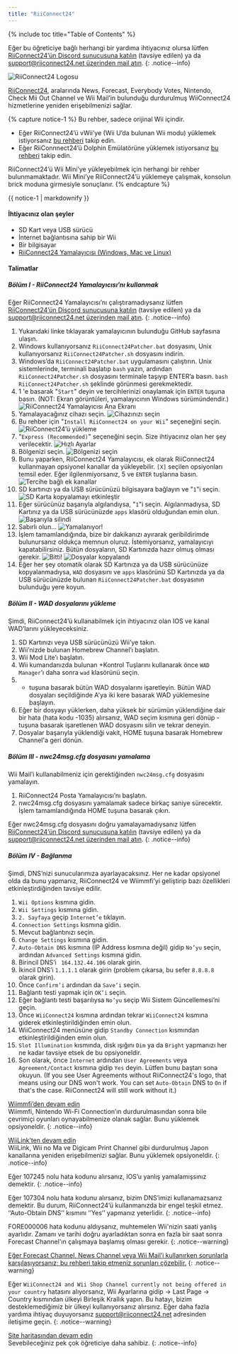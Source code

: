 ```yaml
---
title: "RiiConnect24"
---
```


{% include toc title="Table of Contents" %}

Eğer bu öğreticiye bağlı herhangi bir yardıma ihtiyacınız olursa lütfen [RiiConnect24’ün Discord sunucusuna katılın](https://discord.gg/rc24) (tavsiye edilen) ya da [support@riiconnect24.net üzerinden mail atın](mailto:support@riiconnect24.net).
{: .notice--info}

![RiiConnect24 Logosu](/images/WiiRC24Logo.jpg)

[RiiConnect24](https://rc24.xyz/), aralarında News, Forecast, Everybody Votes, Nintendo, Check Mii Out Channel ve Wii Mail’in bulunduğu durdurulmuş WiiConnect24 hizmetlerine yeniden erişebilmenizi sağlar.

{% capture notice-1 %}
Bu rehber, sadece orijinal Wii içindir.

- Eğer RiiConnect24’ü vWii’ye (Wii U’da bulunan Wii modu) yüklemek istiyorsanız [bu rehberi](riiconnect24-vwii) takip edin.
- Eğer RiiConnnect24’ü Dolphin Emülatörüne yüklemek istiyorsanız [bu rehberi](riiconnect24-dolphin) takip edin.

RiiConnect24’ü Wii Mini’ye yükleyebilmek için herhangi bir rehber bulunmamaktadır. Wii Mini’ye RiiConnect24’ü yüklemeye çalışmak, konsolun brick moduna girmesiyle sonuçlanır.
{% endcapture %}

<div class="notice--warning">{{ notice-1 | markdownify }}</div>

#### İhtiyacınız olan şeyler

* SD Kart veya USB sürücü
* İnternet bağlantısına sahip bir Wii
* Bir bilgisayar
* [RiiConnect24 Yamalayıcısı (Windows, Mac ve Linux)](https://github.com/RiiConnect24/RiiConnect24-Patcher/releases)

#### Talimatlar

##### Bölüm I - RiiConnect24 Yamalayıcısı’nı kullanmak

Eğer RiiConnect24 Yamalayıcısı’nı çalıştıramadıysanız lütfen [RiiConnect24’ün Discord sunucusuna katılın](https://discord.gg/rc24) (tavsiye edilen) ya da [support@riiconnect24.net üzerinden mail atın](mailto:support@riiconnect24.net).
{: .notice--info}

1. Yukarıdaki linke tıklayarak yamalayıcının bulunduğu GitHub sayfasına ulaşın.
2. Windows kullanıyorsanız `RiiConnect24Patcher.bat` dosyasını, Unix kullanıyorsanız `RiiConnect24Patcher.sh` dosyasını indirin.
3. Windows’da `RiiConnect24Patcher.bat` uygulamasını çalıştırın. Unix sistemlerinde, terminali başlatıp `bash` yazın, ardından `RiiConnect24Patcher.sh` dosyasını terminale taşıyıp ENTER’a basın. `bash RiiConnect24Patcher.sh` şeklinde görünmesi gerekmektedir.
4. 1 'e basarak "`Start`" deyin ve tercihlerinizi onaylamak için `ENTER` tuşuna basın. (NOT: Ekran görüntüleri, yamalayıcının Windows sürümündendir.) ![RiiConnect24 Yamalayıcısı Ana Ekranı](/images/RC24_Patcher/1.JPG)
5. Yamalayacağınız cihazı seçin. ![Cihazınızı seçin](/images/RC24_Patcher/2.JPG)
6. Bu rehber için "`Install RiiConnect24 on your Wii`" seçeneğini seçin. ![RiiConnect24’ü yükleme](/images/RC24_Patcher/3.JPG)
7. "`Express (Recommended)`" seçeneğini seçin. Size ihtiyacınız olan her şey verilecektir. ![Hızlı Ayarlar](/images/RC24_Patcher/4.JPG)
8. Bölgenizi seçin. ![Bölgenizi seçin](/images/RC24_Patcher/5.JPG)
9. Bunu yaparken, RiiConnect24 Yamalayıcısı, ek olarak RiiConnect24 kullanmayan opsiyonel kanallar da yükleyebilir. `[X]` seçilen opsiyonları temsil eder. Eğer ilgilenmiyorsanız, 5 ve `ENTER` tuşlarına basın. ![Tercihe bağlı ek kanallar](/images/RC24_Patcher/6.JPG)
10. SD kartınızı ya da USB sürücünüzü bilgisayara bağlayın ve "`1`"i seçin. ![SD Karta kopyalamayı etkinleştir](/images/RC24_Patcher/7.JPG)
11. Eğer sürücünüz başarıyla algılandıysa, "`1`"i seçin. Algılanmadıysa, SD Kartınız ya da USB sürücünüzde `apps` klasörü olduğundan emin olun. ![Başarıyla silindi](/images/RC24_Patcher/8.JPG)
12. Sabırlı olun... ![Yamalanıyor!](/images/RC24_Patcher/9.JPG)
13. İşlem tamamlandığında, bize bir dakikanızı ayırarak geribildirimde bulunursanız oldukça memnun oluruz.  İstemiyorsanız, yamalayıcıyı kapatabilirsiniz. Bütün dosyaların, SD Kartınızda hazır olmuş olması gerekir. ![Bitti!](/images/RC24_Patcher/10.JPG) ![Dosyalar kopyalandı](/images/RC24_Patcher/11.PNG)
14. Eğer her şey otomatik olarak SD Kartınıza ya da USB sürücünüze kopyalanmadıysa, `WAD` dosyasını ve `apps` klasörünü SD Kartınızda ya da USB sürücünüzde bulunan `RiiConnect24Patcher.bat` dosyasının bulunduğu yere koyun.

##### Bölüm II - WAD dosyalarını yükleme

Şimdi, RiiConnect24’ü kullanabilmek için ihtiyacınız olan IOS ve kanal WAD’larını yükleyeceksiniz.

1. SD Kartınızı veya USB sürücünüzü Wii’ye takın.
2. Wii’nizde bulunan Homebrew Channel’ı başlatın.
3. Wii Mod Lite’ı başlatın.
4. Wii kumandanızda bulunan +Kontrol Tuşlarını kullanarak önce `WAD Manager`’ı daha sonra `wad` klasörünü seçin.
5. + tuşuna basarak bütün WAD dosyalarını işaretleyin. Bütün WAD dosyaları seçildiğinde A'ya iki kere basarak WAD yüklemesine başlayın.
6. Eğer bir dosyayı yüklerken, daha yüksek bir sürümün yüklendiğine dair bir hata (hata kodu -1035) alırsanız, WAD seçim kısmına geri dönüp - tuşuna basarak işaretlenen WAD dosyasını silin ve tekrar deneyin.
7. Dosyalar başarıyla yüklendiği vakit, HOME tuşuna basarak Homebrew Channel'a geri dönün.

##### Bölüm III - nwc24msg.cfg dosyasını yamalama

Wii Mail’i kullanabilmeniz için gerektiğinden `nwc24msg.cfg` dosyasını yamalayın.

1. RiiConnect24 Posta Yamalayıcısı’nı başlatın.
2. nwc24msg.cfg dosyasını yamalamak sadece birkaç saniye sürecektir. İşlem tamamlandığında HOME tuşuna basarak çıkın.

Eğer nwc24msg.cfg dosyasını doğru yamalayamadıysanız lütfen [RiiConnect24’ün Discord sunucusuna katılın](https://discord.gg/rc24) (tavsiye edilen) ya da [support@riiconnect24.net üzerinden mail atın](mailto:support@riiconnect24.net).
{: .notice--info}

##### Bölüm IV - Bağlanma

Şimdi, DNS’nizi sunucularımıza ayarlayacaksınız. Her ne kadar opsiyonel olda da bunu yapmanız, RiiConnect24 ve Wiimmfi’yi geliştirip bazı özellikleri etkinleştirdiğinden tavsiye edilir.

1. `Wii Options` kısmına gidin.
2. `Wii Settings` kısmına gidin.
3. `2. Sayfaya` geçip `Internet’e` tıklayın.
4. `Connection Settings` kısmına gidin.
5. Mevcut bağlantınızı seçin.
6. `Change Settings` kısmına gidin.
7. `Auto-Obtain DNS` kısmına (IP Address kısmına değil) gidip `No’yu` seçin, ardından `Advanced Settings` kısmına gidin.
8. Birincil DNS’i ` 164.132.44.106` olarak girin.
9. İkincil DNS’i `1.1.1.1` olarak girin (problem çıkarsa, bu sefer `8.8.8.8` olarak girin).
10. Önce `Confirm’i` ardından da `Save’i` seçin.
11. Bağlantı testi yapmak için `OK’i` seçin.
12. Eğer bağlantı testi başarılıysa `No’yu` seçip Wii Sistem Güncellemesi’ni geçin.
13. Önce `WiiConnect24` kısmına ardından tekrar `WiiConnect24` kısmına giderek etkinleştirildiğinden emin olun.
14. WiiConnect24 menüsüne gidip `Standby Connection` kısmından etkinleştirildiğinden emin olun.
15. `Slot Illumination` kısmında, disk ışığını `Dim` ya da `Bright` yapmanızı her ne kadar tavsiye etsek de bu opsiyoneldir.
16. Son olarak, önce `Internet` ardından `User Agreements` veya `Agreement/Contact` kısmına gidip `Yes` deyin. Lütfen bunu baştan sona okuyun. (If you see User Agreements without RiiConnect24's logo, that means using our DNS won't work. You can set `Auto-Obtain` DNS to `On` if that's the case. RiiConnect24 will still work without it.)


[Wiimmfi’den devam edin](wiimmfi)<br> Wiimmfi, Nintendo Wi-Fi Connection’ın durdurulmasından sonra bile çevrimiçi oyunları oynayabilmenize olanak sağlar. Bunu yüklemek opsiyoneldir.
{: .notice--info}

[WiiLink’ten devam edin](wiilink)<br> WiiLink, Wii no Ma ve Digicam Print Channel gibi durdurulmuş Japon kanallarına yeniden erişebilmenizi sağlar. Bunu yüklemek opsiyoneldir.
{: .notice--info}

Eğer 107245 nolu hata kodunu alırsanız, IOS’u yanlış yamalamışsınız demektir.
{: .notice--info}

Eğer 107304 nolu hata kodunu alırsanız, bizim DNS’imizi kullanamazsanız demektir. Bu durum, RiiConnect24’ü kullanmanızda bir engel teşkil etmez. ‘’Auto-Obtain DNS’’ kısmını ‘’Yes’’ yapmanız yeterlidir.
{: .notice--info}

FORE000006 hata kodunu aldıysanız, muhtemelen Wii'nizin saati yanlış ayarlıdır. Zamanı ve tarihi doğru ayarladıktan sonra en fazla bir saat sonra Forecast Channel'ın çalışmaya başlamış olması gerekir.
{: .notice--warning}

[Eğer Forecast Channel, News Channel veya Wii Mail’i kullanırken sorunlarla karşılaşıyorsanız; bu rehberi takip etmeniz sorunları çözebilir.](deleting-vffs)
{: .notice--warning}

Eğer `WiiConnect24 and Wii Shop Channel currently not being offered in your country` hatasını alıyorsanız, Wii Ayarlarına gidip -> Last Page -> Country kısmından ülkeyi Birleşik Krallık yapın. Bu hatayı, bizim desteklemediğimiz bir ülkeyi kullanıyorsanız alırsınız. Eğer daha fazla yardıma ihtiyaç duyuyorsanız [ support@riiconnect24.net](mailto:support@riiconnect24.net) adresinden iletişime geçin.
{: .notice--warning}

[Site haritasından devam edin](site-navigation)<br> Sevebileceğiniz pek çok öğreticiye daha sahibiz.
{: .notice--info}
